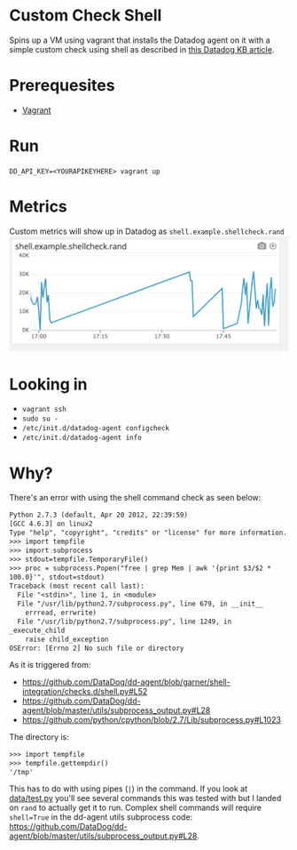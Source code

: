 # Custom Check Shell
Spins up a VM using vagrant that installs the Datadog agent on it with a simple
custom check using shell as described in [this Datadog KB
article](https://docs.datadoghq.com/integrations/faq/how-can-i-gather-metrics-from-the-unix-shell/).

# Prerequesites
- [Vagrant](https://www.vagrantup.com/)

# Run
`DD_API_KEY=<YOURAPIKEYHERE> vagrant up`

# Metrics
Custom metrics will show up in Datadog as `shell.example.shellcheck.rand`
![rand metric dd](rand_metric.png)

# Looking in
- `vagrant ssh`
- `sudo su -`
- `/etc/init.d/datadog-agent configcheck`
- `/etc/init.d/datadog-agent info`

# Why?
There's an error with using the shell command check as seen below:
```
Python 2.7.3 (default, Apr 20 2012, 22:39:59)
[GCC 4.6.3] on linux2
Type "help", "copyright", "credits" or "license" for more information.
>>> import tempfile
>>> import subprocess
>>> stdout=tempfile.TemporaryFile()
>>> proc = subprocess.Popen("free | grep Mem | awk '{print $3/$2 * 100.0}'", stdout=stdout)
Traceback (most recent call last):
  File "<stdin>", line 1, in <module>
  File "/usr/lib/python2.7/subprocess.py", line 679, in __init__
    errread, errwrite)
  File "/usr/lib/python2.7/subprocess.py", line 1249, in _execute_child
    raise child_exception
OSError: [Errno 2] No such file or directory
```
As it is triggered from:
- https://github.com/DataDog/dd-agent/blob/garner/shell-integration/checks.d/shell.py#L52
- https://github.com/DataDog/dd-agent/blob/master/utils/subprocess_output.py#L28
- https://github.com/python/cpython/blob/2.7/Lib/subprocess.py#L1023

The directory is:
```
>>> import tempfile
>>> tempfile.gettempdir()
'/tmp'
```

This has to do with using pipes (`|`) in the command. If you look at
[data/test.py](./data/test.py) you'll see several commands this was tested with
but I landed on `rand` to actually get it to run. Complex shell commands will
require `shell=True` in the dd-agent utils subprocess code:
https://github.com/DataDog/dd-agent/blob/master/utils/subprocess_output.py#L28.

